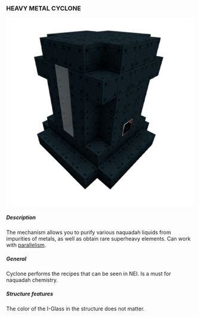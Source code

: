 ### HEAVY METAL CYCLONE

![LOGO](media/gregtech/HMC.png)

##### Description

The mechanism allows you to purify various naquadah liquids from impurities of metals, as well as obtain rare superheavy elements. Can work with [parallelism](#/mechanics#parallelism).

##### General

Cyclone performs the recipes that can be seen in NEI. Is a must for naquadah chemistry.

##### Structure features

The color of the I-Glass in the structure does not matter.
